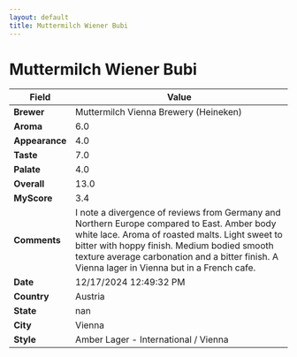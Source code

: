 ```yaml
---
layout: default
title: Muttermilch Wiener Bubi
---
```


# Muttermilch Wiener Bubi

| Field         | Value                                                                                                   |
|---------------|---------------------------------------------------------------------------------------------------------|
| **Brewer**    | Muttermilch Vienna Brewery (Heineken)                                                                                        |
| **Aroma**     | 6.0                                                                                         |
| **Appearance**| 4.0                                                                                    |
| **Taste**     | 7.0                                                                                         |
| **Palate**    | 4.0                                                                                        |
| **Overall**   | 13.0                                                                                       |
| **MyScore**   | 3.4                                                                                       |
| **Comments**  | I note a divergence of reviews from Germany and Northern Europe compared to East. Amber body white lace.  Aroma of roasted malts. Light sweet to bitter with hoppy finish.  Medium bodied smooth texture average carbonation and a bitter finish.  A Vienna lager in Vienna but in a French cafe.                                                                                      |
| **Date**      | 12/17/2024 12:49:32 PM                                                                                          |
| **Country**   | Austria                                                                                       |
| **State**     | nan                                                                                         |
| **City**      | Vienna                                                                                          |
| **Style**     | Amber Lager - International / Vienna                                                                                         |
